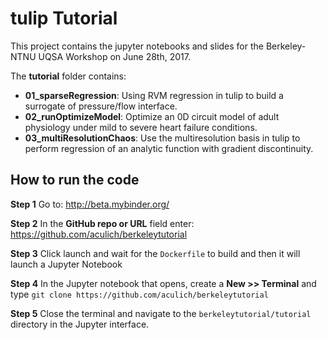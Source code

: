 # tulip Tutorial

This project contains the jupyter notebooks and slides for the Berkeley-NTNU UQSA Workshop on June 28th, 2017.

The **tutorial** folder contains:

- **01_sparseRegression**: Using RVM regression in tulip to build a surrogate of pressure/flow interface.
- **02_runOptimizeModel**: Optimize an 0D circuit model of adult physiology under mild to severe heart failure conditions.
- **03_multiResolutionChaos**: Use the multiresolution basis in tulip to perform regression of an analytic function with gradient discontinuity.

## How to run the code

**Step 1** Go to: http://beta.mybinder.org/

**Step 2** In the **GitHub repo or URL** field enter: https://github.com/aculich/berkeleytutorial

**Step 3** Click launch and wait for the `Dockerfile` to build and then it will launch a Jupyter Notebook

**Step 4** In the Jupyter notebook that opens, create a **New >> Terminal** and type `git clone https://github.com/aculich/berkeleytutorial`

**Step 5** Close the terminal and navigate to the `berkeleytutorial/tutorial` directory in the Jupyter interface.

